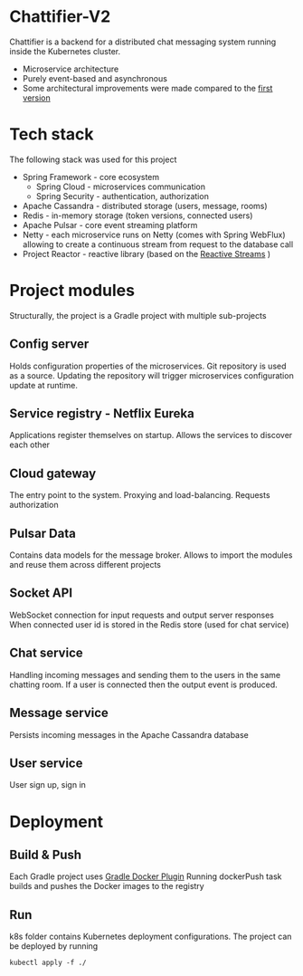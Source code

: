 # Chattifier-V2

Chattifier is a backend for a distributed chat messaging system running inside the Kubernetes cluster.
 - Microservice architecture
 - Purely event-based and asynchronous
 - Some architectural improvements were made compared to the [first version](https://github.com/bytestreme/chattifier-backend)
 
# Tech stack

The following stack was used for this project

 - Spring Framework - core ecosystem
	 - Spring Cloud - microservices communication
	 - Spring Security - authentication, authorization
 - Apache Cassandra - distributed storage (users, message, rooms)
 - Redis - in-memory storage (token versions, connected users)
 - Apache Pulsar - core event streaming platform
 - Netty - each microservice runs on Netty (comes with Spring WebFlux) allowing to create a continuous stream from request to the database call
 - Project Reactor - reactive library (based on the [Reactive Streams](https://github.com/reactive-streams/reactive-streams-jvm) ) 
# Project modules

Structurally, the project is a Gradle project with multiple sub-projects

## Config server
Holds configuration properties of the microservices. Git repository is used as a source. Updating the repository will trigger microservices configuration update at runtime.
## Service registry - Netflix Eureka
Applications register themselves on startup. Allows the services to discover each other
## Cloud gateway
The entry point to the system. Proxying and load-balancing. Requests authorization
## Pulsar Data
Contains data models for the message broker. Allows to import the modules and reuse them across different projects
## Socket API
WebSocket connection for input requests and output server responses
When connected user id is stored in the Redis store (used for chat service) 
## Chat service
Handling incoming messages and sending them to the users in the same chatting room.
If a user is connected then the output event is produced.
## Message service
Persists incoming messages in the Apache Cassandra database
## User service
User sign up, sign in
# Deployment
## Build & Push
Each Gradle project uses [Gradle Docker Plugin](https://github.com/palantir/gradle-docker)
Running dockerPush task builds and pushes the Docker images to the registry
## Run
k8s folder contains Kubernetes deployment configurations. The project can be deployed by running

    kubectl apply -f ./


